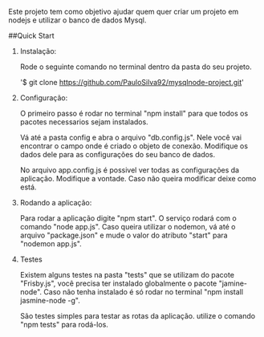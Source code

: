 Este projeto tem como objetivo ajudar quem quer criar um projeto em nodejs e utilizar o banco de dados Mysql.

##Quick Start

1. Instalação: 

	Rode o seguinte comando no terminal dentro da pasta do seu projeto.

	'$ git clone https://github.com/PauloSilva92/mysqlnode-project.git'

2. Configuração:

	O primeiro passo é rodar no terminal "npm install" para que todos os pacotes necessarios sejam instalados.

	Vá até a pasta config e abra o arquivo "db.config.js". Nele você vai encontrar o campo onde é criado o objeto de conexão. Modifique os dados dele para as configurações do seu banco de dados.

	No arquivo app.config.js é possivel ver todas as configurações da aplicação. Modifique a vontade. Caso não queira modificar deixe como está.
3. Rodando a aplicação:

	Para rodar a aplicação digite "npm start". O serviço rodará com o comando "node app.js". Caso queira utilizar o nodemon, vá até o arquivo "package.json" e mude o valor do atributo "start" para "nodemon app.js".

4. Testes

	Existem alguns testes na pasta "tests" que se utilizam do pacote "Frisby.js", você precisa ter instalado globalmente o pacote "jamine-node". Caso não tenha instalado é só rodar no terminal "npm install jasmine-node -g".

	São testes simples para testar as rotas da aplicação. utilize o comando "npm tests" para rodá-los.

